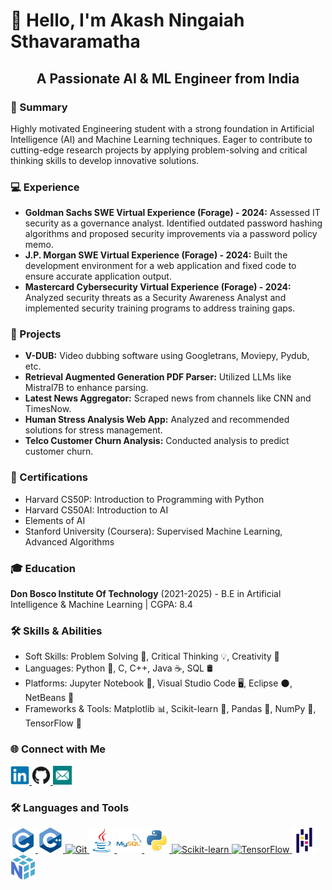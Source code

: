 <h1>👋 Hello, I'm Akash Ningaiah Sthavaramatha</h1>
<h2 align="center">A Passionate AI & ML Engineer from India</h2>

<h3>💼 Summary</h3>
<p>Highly motivated Engineering student with a strong foundation in Artificial Intelligence (AI) and Machine Learning techniques. Eager to contribute to cutting-edge research projects by applying problem-solving and critical thinking skills to develop innovative solutions.</p>

<h3>💻 Experience</h3>
<ul>
    <li><strong>Goldman Sachs SWE Virtual Experience (Forage) - 2024:</strong> Assessed IT security as a governance analyst. Identified outdated password hashing algorithms and proposed security improvements via a password policy memo.</li>
    <li><strong>J.P. Morgan SWE Virtual Experience (Forage) - 2024:</strong> Built the development environment for a web application and fixed code to ensure accurate application output.</li>
    <li><strong>Mastercard Cybersecurity Virtual Experience (Forage) - 2024:</strong> Analyzed security threats as a Security Awareness Analyst and implemented security training programs to address training gaps.</li>
</ul>

<h3>🚀 Projects</h3>
<ul>
    <li><strong>V-DUB:</strong> Video dubbing software using Googletrans, Moviepy, Pydub, etc.</li>
    <li><strong>Retrieval Augmented Generation PDF Parser:</strong> Utilized LLMs like Mistral7B to enhance parsing.</li>
    <li><strong>Latest News Aggregator:</strong> Scraped news from channels like CNN and TimesNow.</li>
    <li><strong>Human Stress Analysis Web App:</strong> Analyzed and recommended solutions for stress management.</li>
    <li><strong>Telco Customer Churn Analysis:</strong> Conducted analysis to predict customer churn.</li>
</ul>

<h3>📜 Certifications</h3>
<ul>
    <li>Harvard CS50P: Introduction to Programming with Python</li>
    <li>Harvard CS50AI: Introduction to AI</li>
    <li>Elements of AI</li>
    <li>Stanford University (Coursera): Supervised Machine Learning, Advanced Algorithms</li>
</ul>

<h3>🎓 Education</h3>
<p><strong>Don Bosco Institute Of Technology</strong> (2021-2025) - B.E in Artificial Intelligence & Machine Learning | CGPA: 8.4</p>

<h3>🛠 Skills & Abilities</h3>
<ul>
    <li>Soft Skills: Problem Solving 🤔, Critical Thinking 💡, Creativity 🎨</li>
    <li>Languages: Python 🐍, C, C++, Java ☕, SQL 🛢️</li>
    <li>Platforms: Jupyter Notebook 📓, Visual Studio Code 🖥️, Eclipse 🌑, NetBeans 🌟</li>
    <li>Frameworks & Tools: Matplotlib 📊, Scikit-learn 🤖, Pandas 🐼, NumPy 🔢, TensorFlow 🧠</li>
</ul>

<h3>🌐 Connect with Me</h3>
<p>
    <a href="https://linkedin.com/in/akash-ns-b27065289" target="_blank">
        <img src="https://raw.githubusercontent.com/devicons/devicon/master/icons/linkedin/linkedin-original.svg" alt="LinkedIn" width="30" height="30">
    </a>
    <a href="https://github.com/Akashns007" target="_blank">
        <img src="https://raw.githubusercontent.com/devicons/devicon/master/icons/github/github-original.svg" alt="GitHub" width="30" height="30">
    </a>
    <a href="mailto:akashns990033@gmail.com" target="_blank">
        <img src="https://raw.githubusercontent.com/edent/SuperTinyIcons/master/images/svg/email.svg" alt="Email" width="30" height="30">
    </a>
</p>

<h3>🛠 Languages and Tools</h3>
<p>
    <a href="https://www.cprogramming.com/" target="_blank" rel="noreferrer">
        <img src="https://raw.githubusercontent.com/devicons/devicon/master/icons/c/c-original.svg" alt="C" width="40" height="40"/>
    </a>
    <a href="https://www.w3schools.com/cpp/" target="_blank" rel="noreferrer">
        <img src="https://raw.githubusercontent.com/devicons/devicon/master/icons/cplusplus/cplusplus-original.svg" alt="C++" width="40" height="40"/>
    </a>
    <a href="https://git-scm.com/" target="_blank" rel="noreferrer">
        <img src="https://www.vectorlogo.zone/logos/git-scm/git-scm-icon.svg" alt="Git" width="40" height="40"/>
    </a>
    <a href="https://www.java.com" target="_blank" rel="noreferrer">
        <img src="https://raw.githubusercontent.com/devicons/devicon/master/icons/java/java-original.svg" alt="Java" width="40" height="40"/>
    </a>
    <a href="https://www.mysql.com/" target="_blank" rel="noreferrer">
        <img src="https://raw.githubusercontent.com/devicons/devicon/master/icons/mysql/mysql-original-wordmark.svg" alt="MySQL" width="40" height="40"/>
    </a>
    <a href="https://www.python.org" target="_blank" rel="noreferrer">
        <img src="https://raw.githubusercontent.com/devicons/devicon/master/icons/python/python-original.svg" alt="Python" width="40" height="40"/>
    </a>
    <a href="https://scikit-learn.org/" target="_blank" rel="noreferrer">
        <img src="https://upload.wikimedia.org/wikipedia/commons/0/05/Scikit_learn_logo_small.svg" alt="Scikit-learn" width="40" height="40"/>
    </a>
    <a href="https://www.tensorflow.org" target="_blank" rel="noreferrer">
        <img src="https://www.vectorlogo.zone/logos/tensorflow/tensorflow-icon.svg" alt="TensorFlow" width="40" height="40"/>
    </a>
    <a href="https://pandas.pydata.org/" target="_blank" rel="noreferrer">
        <img src="https://raw.githubusercontent.com/devicons/devicon/master/icons/pandas/pandas-original.svg" alt="Pandas" width="40" height="40"/>
    </a>
    <a href="https://numpy.org/" target="_blank" rel="noreferrer">
        <img src="https://raw.githubusercontent.com/devicons/devicon/master/icons/numpy/numpy-original.svg" alt="NumPy" width="40" height="40"/>
    </a>
</p>
